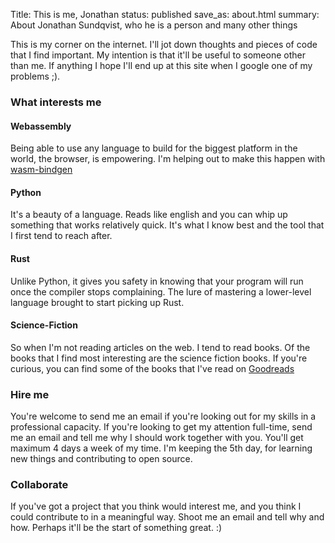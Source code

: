 Title: This is me, Jonathan
status: published
save_as: about.html
summary: About Jonathan Sundqvist, who he is a person and many other things

This is my corner on the internet. I'll jot down thoughts and pieces of code that I find important. My intention is that it'll be useful to someone other than me. If anything I hope I'll end up at this site when I google one of my problems ;).

### What interests me

#### Webassembly
Being able to use any language to build for the biggest platform in the world, the browser, is empowering. I'm helping out to make this happen with [wasm-bindgen](https://github.com/rustwasm/wasm-bindgen/)

#### Python
It's a beauty of a language. Reads like english and you can whip up something that works relatively quick. It's what I know best and the tool that I first tend to reach after.

#### Rust
Unlike Python, it gives you safety in knowing that your program will run once the compiler stops complaining. The lure of mastering a lower-level language brought to start picking up Rust.

#### Science-Fiction
So when I'm not reading articles on the web. I tend to read books. Of the books that I find most interesting are the science fiction books. If you're curious, you can find some of the books that I've read on [Goodreads](https://www.goodreads.com/user/show/5280022-jonathan-sundqvist)

### Hire me

You're welcome to send me an email if you're looking out for my skills in a professional capacity. If you're looking to get my attention full-time, send me an email and tell me why I should work together with you. You'll get maximum 4 days a week of my time. I'm keeping the 5th day, for learning new things and contributing to open source.

### Collaborate

If you've got a project that you think would interest me, and you think I could contribute to in a meaningful way. Shoot me an email and tell why and how. Perhaps it'll be the start of something great. :)
